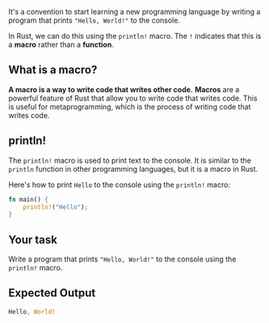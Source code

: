 It's a convention to start learning a new programming language by writing a program that prints `"Hello, World!"` to the console.

In Rust, we can do this using the `println!` macro. The `!` indicates that this is a **macro** rather than a **function**.

## What is a macro?

**A macro is a way to write code that writes other code.** **Macros** are a powerful feature of Rust that allow you to write code that writes code. This is useful for metaprogramming, which is the process of writing code that writes code.

## println!

The `println!` macro is used to print text to the console. It is similar to the `println` function in other programming languages, but it is a macro in Rust.

Here's how to print `Hello` to the console using the `println!` macro:

```rust
fn main() {
    println!("Hello");
}
```

## Your task

Write a program that prints `"Hello, World!"` to the console using the `println!` macro.

## Expected Output

```rust
Hello, World!
```
